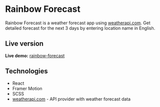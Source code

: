 # Rainbow Forecast

Rainbow Forecast is a weather forecast app using [weatherapi.com](https://www.weatherapi.com/). Get detailed forecast for the next 3 days by entering location name in English.

## Live version

**Live demo:** [rainbow-forecast](https://rainbow-forecast.netlify.app/)

## Technologies

- React
- Framer Motion
- SCSS
- [weatherapi.com](https://www.weatherapi.com/) - API provider with weather forecast data
